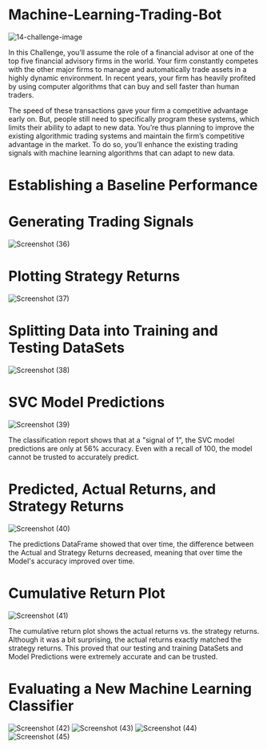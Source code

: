# Machine-Learning-Trading-Bot

![14-challenge-image](https://github.com/shahp630/Machine-Learning-Trading-Bot/assets/133065460/7d9dc3c7-e941-4857-91b8-bf0bfb46578a) 

In this Challenge, you’ll assume the role of a financial advisor at one of the top five financial advisory firms in the world. Your firm constantly competes with the other major firms to manage and automatically trade assets in a highly dynamic environment. In recent years, your firm has heavily profited by using computer algorithms that can buy and sell faster than human traders.

The speed of these transactions gave your firm a competitive advantage early on. But, people still need to specifically program these systems, which limits their ability to adapt to new data. You’re thus planning to improve the existing algorithmic trading systems and maintain the firm’s competitive advantage in the market. To do so, you’ll enhance the existing trading signals with machine learning algorithms that can adapt to new data. 

# Establishing a Baseline Performance

# Generating Trading Signals 
![Screenshot (36)](https://github.com/shahp630/Machine-Learning-Trading-Bot/assets/133065460/a1f23a6f-bd23-43ef-a85e-cc3bc7a9ed4d)

# Plotting Strategy Returns
![Screenshot (37)](https://github.com/shahp630/Machine-Learning-Trading-Bot/assets/133065460/4af1241f-92a9-44d3-93e5-ce8c169fa170)

# Splitting Data into Training and Testing DataSets
![Screenshot (38)](https://github.com/shahp630/Machine-Learning-Trading-Bot/assets/133065460/395a1fc0-39f9-4e85-9499-e4cf144423ed)

# SVC Model Predictions
![Screenshot (39)](https://github.com/shahp630/Machine-Learning-Trading-Bot/assets/133065460/9888877b-0f36-4b14-b6e2-ec8a2dcf82e4)

The classification report shows that at a "signal of 1", the SVC model predictions are only at 56% accuracy. Even with a recall of 100, the model cannot be trusted to accurately predict.

# Predicted, Actual Returns, and Strategy Returns
![Screenshot (40)](https://github.com/shahp630/Machine-Learning-Trading-Bot/assets/133065460/0fb5c0aa-c4dc-46f3-80e6-45961e92aaf9)

The predictions DataFrame showed that over time, the difference between the Actual and Strategy Returns decreased, meaning that over time the Model's accuracy improved over time.

# Cumulative Return Plot
![Screenshot (41)](https://github.com/shahp630/Machine-Learning-Trading-Bot/assets/133065460/62c7b9b6-adb2-4854-bece-2af7fc27fbc7)

The cumulative return plot shows the actual returns vs. the strategy returns. Although it was a bit surprising, the actual returns exactly matched the strategy returns. This proved that our testing and training DataSets and Model Predictions were extremely accurate and can be trusted.

# Evaluating a New Machine Learning Classifier

![Screenshot (42)](https://github.com/shahp630/Machine-Learning-Trading-Bot/assets/133065460/c45356f8-3b19-4011-b138-6b4e88f4443e)
![Screenshot (43)](https://github.com/shahp630/Machine-Learning-Trading-Bot/assets/133065460/54b8d4aa-6824-45c6-8a2a-0206b7cc6bd0)
![Screenshot (44)](https://github.com/shahp630/Machine-Learning-Trading-Bot/assets/133065460/ee8291e7-ed82-4395-9e3d-09b9520bc360)
![Screenshot (45)](https://github.com/shahp630/Machine-Learning-Trading-Bot/assets/133065460/a45c6f29-e2e9-4569-b42f-7a5a28d1cc17)



